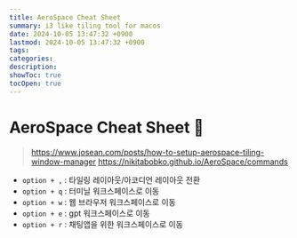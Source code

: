 ```yaml
---
title: AeroSpace Cheat Sheet
summary: i3 like tiling tool for macos
date: 2024-10-05 13:47:32 +0900
lastmod: 2024-10-05 13:47:32 +0900
tags: 
categories: 
description: 
showToc: true
tocOpen: true
---
```


# AeroSpace Cheat Sheet 🧊️ 
> https://www.josean.com/posts/how-to-setup-aerospace-tiling-window-manager
> https://nikitabobko.github.io/AeroSpace/commands

- `option + ,` : 타일링 레이아웃/아코디언 레이아웃 전환
- `option + q` : 터미닐 워크스페이스로 이동
- `option + w` : 웹 브라우저 워크스페이스로 이동
- `option + e` : gpt 워크스페이스로 이동
- `option + r` : 채팅앱을 위한 워크스페이스로 이동
